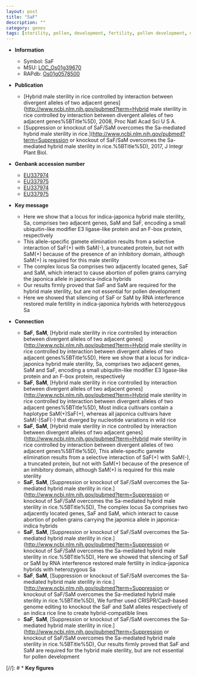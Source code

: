 ```yaml
---
layout: post
title: "SaF"
description: ""
category: genes
tags: [sterility, pollen, development, fertility, pollen development, male sterility,  sa , SA]
---
```


* **Information**  
    + Symbol: SaF  
    + MSU: [LOC_Os01g39670](http://rice.uga.edu/cgi-bin/ORF_infopage.cgi?orf=LOC_Os01g39670)  
    + RAPdb: [Os01g0578500](https://rapdb.dna.affrc.go.jp/locus/?name=Os01g0578500)  

* **Publication**  
    + [Hybrid male sterility in rice controlled by interaction between divergent alleles of two adjacent genes](http://www.ncbi.nlm.nih.gov/pubmed?term=Hybrid male sterility in rice controlled by interaction between divergent alleles of two adjacent genes%5BTitle%5D), 2008, Proc Natl Acad Sci U S A.
    + [Suppression or knockout of SaF/SaM overcomes the Sa-mediated hybrid male sterility in rice.](http://www.ncbi.nlm.nih.gov/pubmed?term=Suppression or knockout of SaF/SaM overcomes the Sa-mediated hybrid male sterility in rice.%5BTitle%5D), 2017, J Integr Plant Biol.

* **Genbank accession number**  
    + [EU337974](http://www.ncbi.nlm.nih.gov/nuccore/EU337974)
    + [EU337975](http://www.ncbi.nlm.nih.gov/nuccore/EU337975)
    + [EU337974](http://www.ncbi.nlm.nih.gov/nuccore/EU337974)
    + [EU337975](http://www.ncbi.nlm.nih.gov/nuccore/EU337975)

* **Key message**  
    + Here we show that a locus for indica-japonica hybrid male sterility, Sa, comprises two adjacent genes, SaM and SaF, encoding a small ubiquitin-like modifier E3 ligase-like protein and an F-box protein, respectively
    + This allele-specific gamete elimination results from a selective interaction of SaF(+) with SaM(-), a truncated protein, but not with SaM(+) because of the presence of an inhibitory domain, although SaM(+) is required for this male sterility
    + The complex locus Sa comprises two adjacently located genes, SaF and SaM, which interact to cause abortion of pollen grains carrying the japonica allele in japonica-indica hybrids
    + Our results firmly proved that SaF and SaM are required for the hybrid male sterility, but are not essential for pollen development
    + Here we showed that silencing of SaF or SaM by RNA interference restored male fertility in indica-japonica hybrids with heterozygous Sa

* **Connection**  
    + __SaF__, __SaM__, [Hybrid male sterility in rice controlled by interaction between divergent alleles of two adjacent genes](http://www.ncbi.nlm.nih.gov/pubmed?term=Hybrid male sterility in rice controlled by interaction between divergent alleles of two adjacent genes%5BTitle%5D), Here we show that a locus for indica-japonica hybrid male sterility, Sa, comprises two adjacent genes, SaM and SaF, encoding a small ubiquitin-like modifier E3 ligase-like protein and an F-box protein, respectively
    + __SaF__, __SaM__, [Hybrid male sterility in rice controlled by interaction between divergent alleles of two adjacent genes](http://www.ncbi.nlm.nih.gov/pubmed?term=Hybrid male sterility in rice controlled by interaction between divergent alleles of two adjacent genes%5BTitle%5D), Most indica cultivars contain a haplotype SaM(+)SaF(+), whereas all japonica cultivars have SaM(-)SaF(-) that diverged by nucleotide variations in wild rice
    + __SaF__, __SaM__, [Hybrid male sterility in rice controlled by interaction between divergent alleles of two adjacent genes](http://www.ncbi.nlm.nih.gov/pubmed?term=Hybrid male sterility in rice controlled by interaction between divergent alleles of two adjacent genes%5BTitle%5D), This allele-specific gamete elimination results from a selective interaction of SaF(+) with SaM(-), a truncated protein, but not with SaM(+) because of the presence of an inhibitory domain, although SaM(+) is required for this male sterility
    + __SaF__, __SaM__, [Suppression or knockout of SaF/SaM overcomes the Sa-mediated hybrid male sterility in rice.](http://www.ncbi.nlm.nih.gov/pubmed?term=Suppression or knockout of SaF/SaM overcomes the Sa-mediated hybrid male sterility in rice.%5BTitle%5D),  The complex locus Sa comprises two adjacently located genes, SaF and SaM, which interact to cause abortion of pollen grains carrying the japonica allele in japonica-indica hybrids
    + __SaF__, __SaM__, [Suppression or knockout of SaF/SaM overcomes the Sa-mediated hybrid male sterility in rice.](http://www.ncbi.nlm.nih.gov/pubmed?term=Suppression or knockout of SaF/SaM overcomes the Sa-mediated hybrid male sterility in rice.%5BTitle%5D),  Here we showed that silencing of SaF or SaM by RNA interference restored male fertility in indica-japonica hybrids with heterozygous Sa
    + __SaF__, __SaM__, [Suppression or knockout of SaF/SaM overcomes the Sa-mediated hybrid male sterility in rice.](http://www.ncbi.nlm.nih.gov/pubmed?term=Suppression or knockout of SaF/SaM overcomes the Sa-mediated hybrid male sterility in rice.%5BTitle%5D),  We further used CRISPR/Cas9-based genome editing to knockout the SaF and SaM alleles respectively of an indica rice line to create hybrid-compatible lines
    + __SaF__, __SaM__, [Suppression or knockout of SaF/SaM overcomes the Sa-mediated hybrid male sterility in rice.](http://www.ncbi.nlm.nih.gov/pubmed?term=Suppression or knockout of SaF/SaM overcomes the Sa-mediated hybrid male sterility in rice.%5BTitle%5D),  Our results firmly proved that SaF and SaM are required for the hybrid male sterility, but are not essential for pollen development

[//]: # * **Key figures**  


